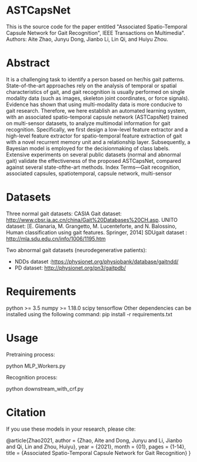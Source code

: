 # ASTCapsNet
 This is the source code for the paper entitled "Associated Spatio-Temporal Capsule Network for Gait Recognition", IEEE Transactions on Multimedia".
Authors: Aite Zhao, Junyu Dong, Jianbo Li, Lin Qi, and Huiyu Zhou.

# Abstract
It is a challenging task to identify a person based on her/his gait patterns. State-of-the-art approaches rely on the analysis of temporal or spatial characteristics of gait, and gait recognition is usually performed on single modality data (such as images, skeleton joint coordinates, or force signals). Evidence has shown that using multi-modality data is more conducive to gait research. Therefore, we here establish an automated learning system, with an associated spatio-temporal capsule network (ASTCapsNet) trained on multi-sensor datasets, to analyze multimodal information for gait recognition. Specifically, we first design a low-level feature extractor and a high-level feature extractor for spatio-temporal feature extraction of gait with a novel recurrent memory unit and a relationship layer. Subsequently, a Bayesian model is employed for the decisionmaking of class labels. Extensive experiments on several public datasets (normal and abnormal gait) validate the effectiveness of the proposed ASTCapsNet, compared against several state-ofthe-art methods.
Index Terms—Gait recognition, associated capsules, spatiotemporal, capsule network, multi-sensor

# Datasets
Three normal gait datasets: 
CASIA Gait dataset: http://www.cbsr.ia.ac.cn/china/Gait%20Databases%20CH.asp.
UNITO dataset: [E. Gianaria, M. Grangetto, M. Lucenteforte, and N. Balossino, Human classification using gait features. Springer, 2014]
SDUgait dataset :  http://mla.sdu.edu.cn/info/1006/1195.htm

Two abnormal gait datasets (neurodegenerative patients):
- NDDs dataset :https://physionet.org/physiobank/database/gaitndd/
-  PD dataset: http://physionet.org/pn3/gaitpdb/


# Requirements
python >= 3.5
numpy >= 1.18.0
scipy
tensorflow
Other dependencies can be installed using the following command:
pip install -r requirements.txt

# Usage
Pretraining process:

python MLP_Workers.py

Recognition process:

python downstream_with_crf.py

# Citation
If you use these models in your research, please cite:

@article{Zhao2021,
author = {Zhao, Aite and Dong, Junyu and Li, Jianbo and Qi, Lin and Zhou, Huiyu},
year = {2021},
month = {01},
pages = {1-14},
title = {Associated Spatio-Temporal Capsule Network for Gait Recognition}
}

